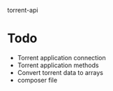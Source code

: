 torrent-api

# Todo
 - Torrent application connection
 - Torrent application methods
 - Convert torrent data to arrays
 - composer file
